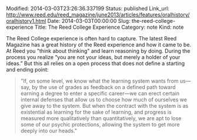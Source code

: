 Modified: 2014-03-03T23:26:36.337199
Status: published
Link_url: http://www.reed.edu/reed_magazine/june2013/articles/features/oralhistory/oralhistory1.html
Date: 2014-03-03T00:00:00
Slug: the-reed-college-experience
Title: The Reed College Experience
Category: note
Kind: note

The Reed College experience is often hard to capture. The latest Reed Magazine has a great history of the Reed experience and how it came to be. At Reed you "think about thinking" and learn reasoning by doing. During the process you realize “you are not your ideas, but merely a holder of your ideas.” But this all relies on a open process that does not define a starting and ending point:

> "If, on some level, we know what the learning system wants from us—say, by the use of grades as feedback on a defined path toward earning a degree to enter a specific career—we can erect certain internal defenses that allow us to choose how much of ourselves we give away to the system. But when the contract with the system is as existential as learning for the sake of learning, and progress is measured more qualitatively than quantitatively, we are apt to lose some of our psychic protections, allowing the system to get more deeply into our heads."